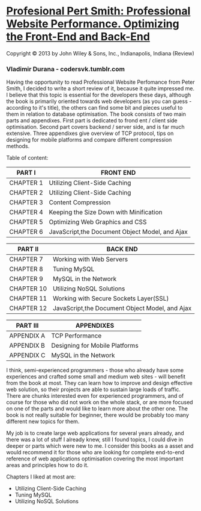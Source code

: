 [Profesional Pert Smith: Professional Website Performance. Optimizing the Front-End and Back-End](http://www.amazon.com/Professional-Website-Performance-Optimizing-Front-End/dp/1118487524?tag=rubyslava-20)
========================================================================================================
Copyright © 2013 by John Wiley & Sons, Inc., Indianapolis, Indiana
(Review)

### Vladimir Durana - codersvk.tumblr.com

Having the opportunity to read Professional Website Perfomance from Peter Smith, I decided to write a short review of it, because it quite impressed me.
I believe that this topic is essential for the developers these days, although the book is primarily oriented towards web developers (as you can guess - according to it's title), the others can find some bit and pieces useful to them in relation to database optimisation. 
The book consists of two main parts and appendixes. First part is dedicated to frond ent / client side optimisation. Second part covers backend / server side, and is far much extensive. Three appendixes give overview of TCP protocol, tips on designing for mobile platforms and compare different compression methods.

Table of content:

| PART I    | FRONT END                                      |
|-----------|------------------------------------------------|
| CHAPTER 1 | Utilizing Client-Side Caching                  |
| CHAPTER 2 | Utilizing Client-Side Caching                  |
| CHAPTER 3 | Content Compression                            |
| CHAPTER 4 | Keeping the Size Down with Minification        |
| CHAPTER 5 | Optimizing Web Graphics and CSS                |
| CHAPTER 6 | JavaScript,the Document Object Model, and Ajax |

| PART II    | BACK END                                       |
|------------|------------------------------------------------|
| CHAPTER 7  | Working with Web Servers                       |
| CHAPTER 8  | Tuning MySQL                                   |
| CHAPTER 9  | MySQL in the Network                           |
| CHAPTER 10 | Utilizing NoSQL Solutions                      |
| CHAPTER 11 | Working with Secure Sockets Layer(SSL)         |
| CHAPTER 12 | JavaScript,the Document Object Model, and Ajax |

| PART III   | APPENDIXES                     |
|------------|--------------------------------|
| APPENDIX A | TCP Performance                |
| APPENDIX B | Designing for Mobile Platforms |
| APPENDIX C | MySQL in the Network           |

I think, semi-experienced programmers - those who already have some experiences and crafted some small and medium web sites - will benefit from the book at most. They can learn how to improve and design effective web solution, so their projects are able to sustain large loads of traffic. There are chunks interested even for experienced programmers, and of course for those who did not work on the whole stack, or are more focused on one of the parts and would like to learn more about the other one.
The book is not really suitable for beginner, there would be probably too many different new topics for them. 

My job is to create large web applications for several years already, and there was a lot of stuff I already knew, still I found topics, I could dive in deeper or parts which were new to me. I consider this books as a asset and would recommend it for those who are looking for complete end-to-end reference of web applications optimisation covering the most important areas and principles how to do it.

Chapters I liked at most are:

*   Utilizing Client-Side Caching
*   Tuning MySQL
*   Utilizing NoSQL Solutions
